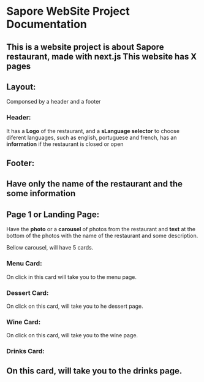 # Sapore WebSite Project Documentation

This is a website project is about Sapore restaurant, made with next.js
This website has X pages
-----------------------------------------------------------
## Layout:
Componsed by a header and a footer

### Header:
It has a **Logo** of the restaurant, and a **sLanguage selector** to choose diferent languages, such as english, portuguese and french, has an **information** if the restaurant is closed or open

## Footer:
Have only the name of the restaurant and the some information
-----------------------------------------------------------
## Page 1 or Landing Page:
Have the **photo** or a **carousel** of photos from the restaurant and **text** at the bottom of the photos with the name of the restaurant and some description.

Bellow carousel, will have 5 cards.

### Menu Card:
On click in this card will take you to the menu page.

### Dessert Card:
On click on this card, will take you to he dessert page.

### Wine Card:
On click on this card, will take you to the wine page.

### Drinks Card:
On this card, will take you to the drinks page.
-----------------------------------------------------------

